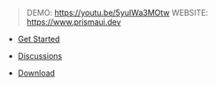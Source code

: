 > DEMO: https://youtu.be/5yuIWa3MOtw
> WEBSITE: https://www.prismaui.dev

- [Get Started](https://www.prismaui.dev/)

- [Discussions](https://github.com/orgs/PrismaUI-SKSE/discussions)

- [Download](https://github.com/PrismaUI-SKSE/PrismaUI-Wiki/releases)
